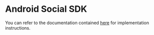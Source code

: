 # Android Social SDK

You can refer to the documentation contained [here](http://apidocs.loginradius.com/docs/android) for implementation instructions. 
